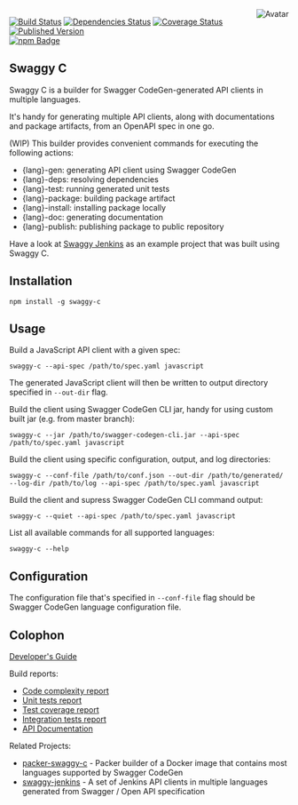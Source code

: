 <img align="right" src="https://raw.github.com/cliffano/swaggy-c/master/avatar.jpg" alt="Avatar"/>

[![Build Status](https://img.shields.io/travis/cliffano/swaggy-c.svg)](http://travis-ci.org/cliffano/swaggy-c)
[![Dependencies Status](https://img.shields.io/david/cliffano/swaggy-c.svg)](http://david-dm.org/cliffano/swaggy-c)
[![Coverage Status](https://img.shields.io/coveralls/cliffano/swaggy-c.svg)](https://coveralls.io/r/cliffano/swaggy-c?branch=master)
[![Published Version](https://img.shields.io/npm/v/swaggy-c.svg)](http://www.npmjs.com/package/swaggy-c)
<br/>
[![npm Badge](https://nodei.co/npm/swaggy-c.png)](http://npmjs.org/package/swaggy-c)

Swaggy C
--------

Swaggy C is a builder for Swagger CodeGen-generated API clients in multiple languages.

It's handy for generating multiple API clients, along with documentations and package artifacts, from an OpenAPI spec in one go.

(WIP) This builder provides convenient commands for executing the following actions:

- {lang}-gen: generating API client using Swagger CodeGen
- {lang}-deps: resolving dependencies
- {lang}-test: running generated unit tests
- {lang}-package: building package artifact
- {lang}-install: installing package locally
- {lang}-doc: generating documentation
- {lang}-publish: publishing package to public repository

Have a look at [Swaggy Jenkins](http://github.com/cliffano/swaggy-jenkins) as an example project that was built using Swaggy C.

Installation
------------

    npm install -g swaggy-c

Usage
-----

Build a JavaScript API client with a given spec:

    swaggy-c --api-spec /path/to/spec.yaml javascript

The generated JavaScript client will then be written to output directory specified in `--out-dir` flag.

Build the client using Swagger CodeGen CLI jar, handy for using custom built jar (e.g. from master branch):

    swaggy-c --jar /path/to/swagger-codegen-cli.jar --api-spec /path/to/spec.yaml javascript

Build the client using specific configuration, output, and log directories:

    swaggy-c --conf-file /path/to/conf.json --out-dir /path/to/generated/ --log-dir /path/to/log --api-spec /path/to/spec.yaml javascript

Build the client and supress Swagger CodeGen CLI command output:

    swaggy-c --quiet --api-spec /path/to/spec.yaml javascript

List all available commands for all supported languages:

    swaggy-c --help

Configuration
-------------

The configuration file that's specified in `--conf-file` flag should be Swagger CodeGen language configuration file.

Colophon
--------

[Developer's Guide](http://cliffano.github.io/developers_guide.html#nodejs)

Build reports:

* [Code complexity report](http://cliffano.github.io/swaggy-c/complexity/plato/index.html)
* [Unit tests report](http://cliffano.github.io/swaggy-c/test/buster.out)
* [Test coverage report](http://cliffano.github.io/swaggy-c/coverage/buster-istanbul/lcov-report/lib/index.html)
* [Integration tests report](http://cliffano.github.io/swaggy-c/test-integration/cmdt.out)
* [API Documentation](http://cliffano.github.io/swaggy-c/doc/dox-foundation/index.html)

Related Projects:

* [packer-swaggy-c](http://github.com/cliffano/packer-swaggy-c) - Packer builder of a Docker image that contains most languages supported by Swagger CodeGen
* [swaggy-jenkins](http://github.com/cliffano/swaggy-jenkins) - A set of Jenkins API clients in multiple languages generated from Swagger / Open API specification
